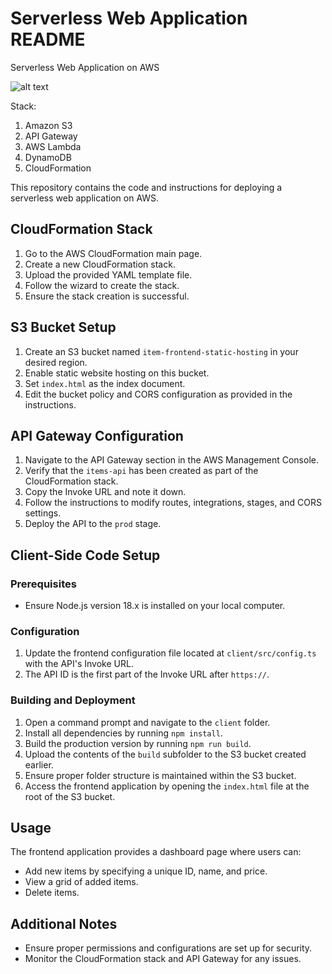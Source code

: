 # Serverless Web Application README

Serverless Web Application on AWS 

![alt text](Screenshots/ServerlessWebApp.drawio.png)

Stack:
1. Amazon S3
2. API Gateway
3. AWS Lambda
4. DynamoDB
5. CloudFormation

This repository contains the code and instructions for deploying a serverless web application on AWS.

## CloudFormation Stack

1. Go to the AWS CloudFormation main page.
2. Create a new CloudFormation stack.
3. Upload the provided YAML template file.
4. Follow the wizard to create the stack.
5. Ensure the stack creation is successful.

## S3 Bucket Setup

1. Create an S3 bucket named `item-frontend-static-hosting` in your desired region.
2. Enable static website hosting on this bucket.
3. Set `index.html` as the index document.
4. Edit the bucket policy and CORS configuration as provided in the instructions.

## API Gateway Configuration

1. Navigate to the API Gateway section in the AWS Management Console.
2. Verify that the `items-api` has been created as part of the CloudFormation stack.
3. Copy the Invoke URL and note it down.
4. Follow the instructions to modify routes, integrations, stages, and CORS settings.
5. Deploy the API to the `prod` stage.

## Client-Side Code Setup

### Prerequisites

- Ensure Node.js version 18.x is installed on your local computer.

### Configuration

1. Update the frontend configuration file located at `client/src/config.ts` with the API's Invoke URL.
2. The API ID is the first part of the Invoke URL after `https://`.

### Building and Deployment

1. Open a command prompt and navigate to the `client` folder.
2. Install all dependencies by running `npm install`.
3. Build the production version by running `npm run build`.
4. Upload the contents of the `build` subfolder to the S3 bucket created earlier.
5. Ensure proper folder structure is maintained within the S3 bucket.
6. Access the frontend application by opening the `index.html` file at the root of the S3 bucket.

## Usage

The frontend application provides a dashboard page where users can:

- Add new items by specifying a unique ID, name, and price.
- View a grid of added items.
- Delete items.

## Additional Notes

- Ensure proper permissions and configurations are set up for security.
- Monitor the CloudFormation stack and API Gateway for any issues.